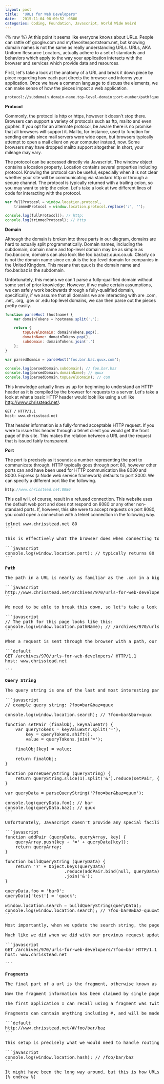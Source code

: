```yaml
---
layout: post
title:  "URLs for Web Developers"
date:   2015-11-04 08:00:52 -0800
categories: Coding, Foundation, Javascript, World Wide Weird
---
```

{% raw %}
At this point it seems like everyone knows about URLs. People can rattle off google.com and myfavoritesportsteam.net, but knowing domain names is not the same as really understanding URLs. URLs, AKA Uniform Resource Locators, actually adhere to a set of standards and behaviors which apply to the way your application interacts with the browser and services which provide data and resources.

First, let's take a look at the anatomy of a URL and break it down piece by piece regarding how each part directs the browser and informs your application. Once we have a common language to discuss the elements, we can make sense of how the pieces impact a web application.

```default
protocol://subdomain.domain-name.top-level-domain:port-number/path?query-string#fragment
```

<strong>Protocol</strong>

Commonly, the protocol is http or https, however it doesn't stop there. Browsers can support a variety of protocols such as ftp, mailto and even gopher. If you opt for an alternate protocol, be aware there is no promise that all browsers will support it. Mailto, for instance, used to function for sending emails since mail servers were wide open, but browsers typically attempt to open a mail client on your computer instead, now. Some browsers may have dropped mailto support altogether. In short, your mileage may vary.

The protocol can be accessed directly via Javascript.  The window object contains a location property. Location contains several properties including protocol.  Knowing the protocol can be useful, especially when it is not clear whether your site will be communicating via standard http or through a secure channel.  The protocol is typically returned with a trailing colon, so you may want to strip the colon.  Let's take a look at two different lines of code for interacting with the protocol.

```javascript
var fullProtocol = window.location.protocol,
    trimmedProtocol = window.location.protocol.replace(':', '');

console.log(fullProtocol)); // http:
console.log(trimmedProtocol); // http
```

<strong>Domain</strong>

Although the domain is broken into three parts in our diagram, domains are hard to actually split programmatically. Domain names, including the subdomain, domain name and top-level domain may be as simple as foo.bar.com, domains can also look like foo.bar.baz.quux.co.uk. Clearly co is not the domain name since co.uk is the top-level domain for companies in the United Kingdom. This means that quux is the domain name and foo.bar.baz is the subdomain.

Unfortunately, this means we can't parse a fully-qualified domain without some sort of prior knowledge. However, if we make certain assumptions, we can safely work backwards through a fully-qualified domain, specifically, if we assume that all domains we are interacting with are .com, .net, .org, .gov or .edu top level domains, we can then parse out the pieces pretty easily.

```javascript
function parseHost (hostname) {
    var domainTokens = hostname.split('.');

    return {
        topLevelDomain: domainTokens.pop(),
        domainName: domainTokens.pop(),
        subdomain: domainTokens.join('.')
    };
}

var parsedDomain = parseHost('foo.bar.baz.quux.com');

console.log(parsedDomain.subdomain); // foo.bar.baz
console.log(parsedDomain.domainName); // quux
console.log(parsedDomain.topLevelDomain); // com
```

This knowledge actually lines us up for beginning to understand an HTTP header as it is compiled by the browser for requests to a server.  Let's take a look at what a basic HTTP header would look like using a url like http://www.chrisstead.net/.

```default
GET / HTTP/1.1
host: www.chrisstead.net

```

That header information is a fully-formed acceptable HTTP request. If you were to issue this header through a telnet client you would get the front page of this site. This makes the relation between a URL and the request that is issued fairly transparent.

<strong>Port</strong>

The port is precisely as it sounds: a number representing the port to communicate through. HTTP typically goes through port 80, however other ports can and have been used for HTTP communication like 8080 and 8000.  Express (a Node web service framework) defaults to port 3000.  We can specify a different port like the following.

```javascript
http://www.chrisstead.net:8080
```

This call will, of course, result in a refused connection. This website uses the default web port and does not respond on 8080 or any other non-standard ports.  If, however, this site were to accept requests on port 8080, you could open a connection with a telnet connection in the following way.

<pre>
telnet www.chrisstead.net 80
```

This is effectively what the browser does when connecting to a website. Our URL model is actually getting pretty rich and we haven't introduced any of the other variables.  If we wanted to capture the port that was requested programmatically when your browser script loads up, we can do that with the port property on location.

```javascript
console.log(window.location.port); // typically returns 80
```

<strong>Path</strong>

The path in a URL is nearly as familiar as the .com in a big company URL. This path can represent a variety of different resources. It can be a path to a file resource like an HTML file or an image, or it could represent a path to a service resource with a specific data query associated. A good example of a non-physical resource is the page displaying this blog post.

```javascript
http://www.chrisstead.net/archives/970/urls-for-web-developers/
```

We need to be able to break this down, so let's take a look at how we can capture the path from the location. We can access the path from the location object in a similar fashion to the port. Window.location has a pathName property which will give you just the path without any other data attached to it.

```javascript
// The path for this page looks like this:
console.log(window.location.pathName); // /archives/970/urls-for-web-developers/
```

When a request is sent through the browser with a path, our request header changes a little to manage the enhanced request data. Our original header actually included a path, but it simply pointed at the root directory.  Our new header will reflect our correct path.

```default
GET /archives/970/urls-for-web-developers/ HTTP/1.1
host: www.chrisstead.net

```

<strong>Query String</strong>

The query string is one of the last and most interesting parts of the URL. This is traditionally where information can be stored and passed along to the server.  This ties in with REST, which we will discuss in another post. Let's take a look at a representation of user state in a query string and how to retrieve it with Javascript.

```javascript
// example query string: ?foo=bar&baz=quux

console.log(window.location.search); // ?foo=bar&bar=quux

function setPair (finalObj, keyValueStr) {
    var queryTokens = keyValueStr.split('='),
        key = queryTokens.shift(),
        value = queryTokens.join('=');

    finalObj[key] = value;

    return finalObj;
}

function parseQueryString (queryString) {
    return queryString.slice(1).split('&').reduce(setPair, {});
}

var queryData = parseQueryString('?foo=bar&baz=quux');

console.log(queryData.foo); // bar
console.log(queryData.baz); // quux
```

Unfortunately, Javascript doesn't provide any special facility for parsing or managing query strings, so we have to handle it ourselves. Fortunately parsing out the information is fairly simple.  Of course, if we want to change the data, we need to reconstruct the original string with updated values.  Let's add a new key/value pair and change one of our values, then we'll update and refresh the URL.

```javascript
function addPair (queryData, queryArray, key) {
    queryArray.push(key + '=' + queryData[key]);
    return queryArray;
}

function buildQueryString (queryData) {
    return '?' + Object.keys(queryData)
                       .reduce(addPair.bind(null, queryData), [])
                       .join('&');
}

queryData.foo = 'bar0';
queryData['test'] = 'quack';

window.location.search = buildQueryString(queryData);
console.log(window.location.search); // ?foo=bar0&baz=quux&test=quack
```

Most importantly, when we update the search string, the page is refreshed and a request is sent to the server for any data updates that might need to occur. This means, for standard page views, form data can be sent via query string to a service if an AJAX call is inappropriate.

Much like we did when we did with our previous request updates, let's have a look at the update to our request header including a query string. You'll note the change is merely an appended string on the request path.  Let's have a look.

```javascript
GET /archives/970/urls-for-web-developers/?foo=bar HTTP/1.1
host: www.chrisstead.net

```

<strong>Fragments</strong>

The final part of a url is the fragment, otherwise known as the hash.  The hash data is the only part of the URL which does not affect the request sent back to the server. Any fragment information that is included in the URL is only used for the browser to handle the document returned from the server. Originally the fragment information was used to move to the focus of the browser to a specific part of the document.

Now the fragment information has been claimed by single page applications (SPAa) to maintain state and route information.  This new use stems from the very same fact that the fragment is in place for browser use alone and does not refresh the page, or send any new information to the server.

The first application I can recall using a fragment was Twitter with a #!/ to denote the SPA route.  It seems they were borrowing against the Unix script shebang used to identify the executable to use when interpreting the script. Useless trivia. It won't be on the test.

Fragments can contain anything including #, and will be made available to any client-side script running in the window. Let's have a look at a URL containing a hash.

```default
http://www.chrisstead.net/#/foo/bar/baz
```

This setup is precisely what we would need to handle routing for a SPA. Without digging into the routing logic, let's access the fragment and log it.

```javascript
console.log(window.location.hash); // /foo/bar/baz
```

It might have been the long way around, but this is how URLs and web development tie together. Hopefully this filled in any information gaps you might have wondered about. It's really important for someone working in web development to understand how requests and URLs are related and what each does for the other.
{% endraw %}
    